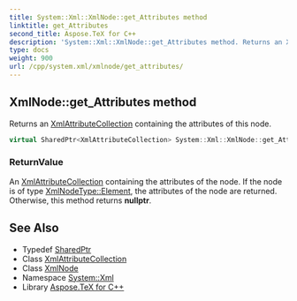 ```yaml
---
title: System::Xml::XmlNode::get_Attributes method
linktitle: get_Attributes
second_title: Aspose.TeX for C++
description: 'System::Xml::XmlNode::get_Attributes method. Returns an XmlAttributeCollection containing the attributes of this node in C++.'
type: docs
weight: 900
url: /cpp/system.xml/xmlnode/get_attributes/
---
```

## XmlNode::get_Attributes method


Returns an [XmlAttributeCollection](../../xmlattributecollection/) containing the attributes of this node.

```cpp
virtual SharedPtr<XmlAttributeCollection> System::Xml::XmlNode::get_Attributes() final
```


### ReturnValue

An [XmlAttributeCollection](../../xmlattributecollection/) containing the attributes of the node. If the node is of type [XmlNodeType::Element](../../xmlnodetype/), the attributes of the node are returned. Otherwise, this method returns **nullptr**.

## See Also

* Typedef [SharedPtr](../../../system/sharedptr/)
* Class [XmlAttributeCollection](../../xmlattributecollection/)
* Class [XmlNode](../)
* Namespace [System::Xml](../../)
* Library [Aspose.TeX for C++](../../../)

